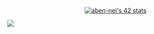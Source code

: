 <p align="center";><a href="https://github.com/oakoudad/badge42"><img src="https://badge.mediaplus.ma/binary/aben-nei" alt="aben-nei's 42 stats" /></a></p>


![](https://komarev.com/ghpvc/?Abdlatif-20=your-github-Abdlatif-20)
